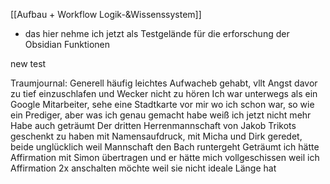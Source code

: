 [[Aufbau + Workflow Logik-&Wissenssystem]]

- das hier nehme ich jetzt als Testgelände für die erforschung der Obsidian Funktionen

new test

Traumjournal:
Generell häufig leichtes Aufwacheb gehabt, vllt Angst davor zu tief einzuschlafen und Wecker nicht zu hören
Ich war unterwegs als ein Google Mitarbeiter, sehe eine Stadtkarte vor mir wo ich schon war, so wie ein Prediger, aber was ich genau gemacht habe weiß ich jetzt nicht mehr
Habe auch geträumt Der dritten Herrenmannschaft von Jakob Trikots geschenkt zu haben mit Namensaufdruck, mit Micha und Dirk geredet, beide unglücklich weil Mannschaft den Bach runtergeht
Geträumt ich hätte Affirmation mit Simon übertragen und er hätte mich vollgeschissen weil ich Affirmation 2x anschalten möchte weil sie nicht ideale Länge hat